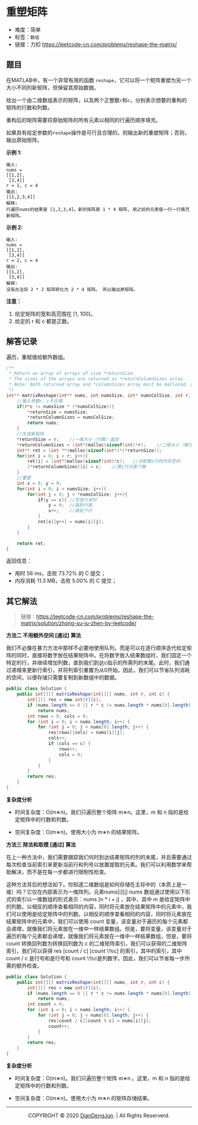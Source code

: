 # 重塑矩阵

+ 难度：简单
+ 标签：`数组`
+ 链接：力扣 https://leetcode-cn.com/problems/reshape-the-matrix/

## 题目

在MATLAB中，有一个非常有用的函数 `reshape`，它可以将一个矩阵重塑为另一个大小不同的新矩阵，但保留其原始数据。

给出一个由二维数组表示的矩阵，以及两个正整数`r`和`c`，分别表示想要的重构的矩阵的行数和列数。

重构后的矩阵需要将原始矩阵的所有元素以相同的行遍历顺序填充。

如果具有给定参数的`reshape`操作是可行且合理的，则输出新的重塑矩阵；否则，输出原始矩阵。

**示例 1:**

```
输入: 
nums = 
[[1,2],
 [3,4]]
r = 1, c = 4
输出: 
[[1,2,3,4]]
解释:
行遍历nums的结果是 [1,2,3,4]。新的矩阵是 1 * 4 矩阵, 用之前的元素值一行一行填充新矩阵。
```

**示例 2:**

```
输入: 
nums = 
[[1,2],
 [3,4]]
r = 2, c = 4
输出: 
[[1,2],
 [3,4]]
解释:
没有办法将 2 * 2 矩阵转化为 2 * 4 矩阵。 所以输出原矩阵。
```

**注意：**

1. 给定矩阵的宽和高范围在 [1, 100]。
2. 给定的 r 和 c 都是正数。

## 解答记录

遍历，重赋值给额外数组。

```c
/**
 * Return an array of arrays of size *returnSize.
 * The sizes of the arrays are returned as *returnColumnSizes array.
 * Note: Both returned array and *columnSizes array must be malloced, assume caller calls free().
 */
int** matrixReshape(int** nums, int numsSize, int* numsColSize, int r, int c, int* returnSize, int** returnColumnSizes){
    //输入参数r、c不合理
    if(r*c != numsSize * (*numsColSize)){
        *returnSize = numsSize;
        *returnColumnSizes = numsColSize;
        return nums;
    }
    //生成新矩阵
    *returnSize = r;    //一维大小（行数）返回
    *returnColumnSizes = (int*)malloc(sizeof(int)*r);    //二维大小（每行元素个数）组成的内存空间大小返回
    int** ret = (int **)malloc(sizeof(int*)*(*returnSize));
    for(int i = 0; i < r; i++){
        ret[i] = (int*)malloc(sizeof(int)*c);   //分配第i行的内存空间
        (*returnColumnSizes)[i] = c;    //第i行元素个数
    }
    //重塑
    int x = 0, y = 0;
    for(int i = 0; i < numsSize; i++){
        for(int j = 0; j < *numsColSize; j++){
            if(y == c){ //写至行末时
                y = 0;  //跳到行首
                x++;    //跳到下行
            }
            ret[x][y++] = nums[i][j];
        }
    }

    return ret;
}
```

返回信息：

+ 用时 56 ms，击败 73.72% 的 C 提交；
+ 内存消耗 11.3 MB，击败 5.00% 的 C 提交；

## 其它解法

> 链接：https://leetcode-cn.com/problems/reshape-the-matrix/solution/zhong-su-ju-zhen-by-leetcode/

**方法二 不用额外空间 [通过]**
**算法**

我们不必像在暴力方法中那样不必要地使用队列，而是可以在逐行顺序迭代给定矩阵的同时，直接将数字放在结果矩阵中。在将数字放入结果数组时，我们固定一个特定的行，并继续增加列数，直到我们到达c指示的所需列的末尾。此时，我们通过递增来更新行索引，并将列索引重置为从0开始。因此，我们可以节省队列消耗的空间，以便存储只需要复制到新数组中的数据。

```java
public class Solution {
    public int[][] matrixReshape(int[][] nums, int r, int c) {
        int[][] res = new int[r][c];
        if (nums.length == 0 || r * c != nums.length * nums[0].length)
            return nums;
        int rows = 0, cols = 0;
        for (int i = 0; i < nums.length; i++) {
            for (int j = 0; j < nums[0].length; j++) {
                res[rows][cols] = nums[i][j];
                cols++;
                if (cols == c) {
                    rows++;
                    cols = 0;
                }
            }
        }
        return res;
    }
}
```

**复杂度分析**

+ 时间复杂度：O(m∗n)。我们只遍历整个矩阵 m∗n。这里，m 和 n 指的是给定矩阵中的行数和列数。

+ 空间复杂度：O(m∗n)。使用大小为 m∗n 的结果矩阵。

**方法三 除法和取模 [通过]**
**算法**

在上一种方法中，我们需要跟踪我们何时到达结果矩阵的列的末尾，并且需要通过每次检查当前索引来更新当前行和列号以放置提取的元素。我们可以利用数学来帮助解决，而不是在每一步都进行限制性检查。

这种方法背后的想法如下。你知道二维数组是如何存储在主存中的（本质上是一维）吗？它仅在内部表示为一维阵列。元素nums\[i][j] nums 数组通过使用以下形式的索引以一维数组的形式表示：nums [n * i + j] ，其中，其中 m 是给定矩阵中的列数。以相反的顺序查看相同的内容，同时将元素放在结果矩阵中的元素中，我们可以使用是给定矩阵中的列数。以相反的顺序查看相同的内容，同时将元素放在结果矩阵中的元素中，我们可以使用 count 变量，该变量对于遍历的每个元素都会递增，就像我们将元素放在一维中一样结果数组。但是，要将变量，该变量对于遍历的每个元素都会递增，就像我们将元素放在一维中一样结果数组。但是，要将 count 转换回列数为转换回列数为 c 的二维矩阵索引，我们可以获得的二维矩阵索引，我们可以获得 res [count / c] [count \％c] 的索引，其中的索引，其中 count / c 是行号和是行号和 count \％c是列数字。因此，我们可以节省每一步所需的额外检查。

```java
public class Solution {
    public int[][] matrixReshape(int[][] nums, int r, int c) {
        int[][] res = new int[r][c];
        if (nums.length == 0 || r * c != nums.length * nums[0].length)
            return nums;
        int count = 0;
        for (int i = 0; i < nums.length; i++) {
            for (int j = 0; j < nums[0].length; j++) {
                res[count / c][count % c] = nums[i][j];
                count++;
            }
        }
        return res;
    }
}
```

**复杂度分析**

+ 时间复杂度：O(m∗n)。我们只遍历整个矩阵 m∗n 。这里，m 和 n 指的是给定矩阵中的行数和列数。

+ 空间复杂度：O(m∗n)。使用大小为 m∗n 的矩阵存储结果。

---

<p align="center">COPYRIGHT © 2020 <a href="https://www.xxdiandeng.cn">DianDengJun</a>. | All Rights Reserverd.</p>